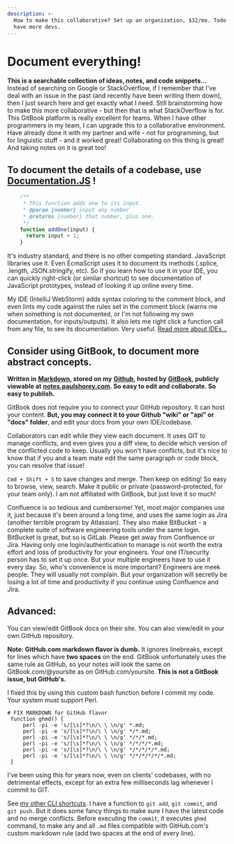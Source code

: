 ```yaml
---
description: >-
  How to make this collaborative? Set up an organization, $32/mo. Todo when I
  have more devs.
---
```


# Document everything!

**This is a searchable collection of ideas, notes, and code snippets...**  
Instead of searching on Google or StackOverflow, if I remember that I've deal with an issue in the past \(and recently have been writing them down\), then I just search here and get exactly what I need. Still brainstorming how to make this more collaborative - but then that is what StackOverflow is for. This GitBook platform is really excellent for teams. When I have other programmers in my team, I can upgrade this to a collaborative environment. Have already done it with my partner and wife - not for programming, but for linguistic stuff - and it worked great! Collaborating on this thing is great! And taking notes on it is great too!

## To document the details of a codebase, use [Documentation.JS](https://github.com/documentationjs/documentation/blob/master/docs/GETTING_STARTED.md) !

```javascript
    /**  
     * This function adds one to its input.  
     * @param {number} input any number  
     * @returns {number} that number, plus one.  
     */  
    function addOne(input) {  
      return input + 1;  
    }
```

It's industry standard, and there is no other competing standard. JavaScript libraries use it. Even EcmaScript uses it to document its methods \(.splice, .length, JSON.stringify, etc\). So if you learn how to use it in your IDE, you can quickly right-click \(or similar shortcut\) to see documentation of JavaScript prototypes, instead of looking it up online every time.

My IDE \(IntelliJ WebStorm\) adds syntax coloring to the comment block, and even lints my code against the rules set in the comment block \(warns me when something is not documented, or I'm not following my own documentation, for inputs/outputs\). It also lets me right click a function call from any file, to see its documentation. Very useful. [Read more about IDEs...](general-programming/ide-1/)

## Consider using GitBook, to document more abstract concepts.

**Written in** [**Markdown**](https://dillinger.io/)**, stored on my** [**Github**](https://github.com/paulshorey/notes)**, hosted by** [**GitBook**](https://www.gitbook.com/)**, publicly viewable at** [**notes.paulshorey.com**](https://notes.paulshorey.com)**. So easy to edit and collaborate. So easy to publish.**

GitBook does not require you to connect your GitHub repository. It can host your content. **But, you may connect it to your Github "wiki" or "api" or "docs" folder**, and edit your docs from your own IDE/codebase.

Collaborators can edit while they view each document. It uses GIT to manage conflicts, and even gives you a diff view, to decide which version of the conflicted code to keep. Usually you won't have conflicts, but it's nice to know that if you and a team mate edit the same paragraph or code block, you can resolve that issue! 

`Cmd + Shift + S` to save changes and merge. Then keep on editing!  So easy to browse, view, search. Make it public or private \(password-protected, for your team only\). I am not affiliated with GitBook, but just love it so much! 

Confluence is so tedious and cumbersome! Yet, most major companies use it, just because it's been around a long time, and uses the same login as Jira \(another terrible program by Atlassian\). They also make BitBucket - a complete suite of software engineering tools under the same login. BitBucket is great, but so is GitLab. Please get away from Confluence or Jira. Having only one login/authentication to manage is not worth the extra effort and loss of productivity for your engineers. Your one IT/security person has to set it up once. But your multiple engineers have to use it every day. So, who's convenience is more important? Engineers are meek people. They will usually not complain. But your organization will secretly be losing a lot of time and productivity if you continue using Confluence and Jira.

## Advanced:

You can view/edit GitBook docs on their site. You can also view/edit in your own GitHub repository.

**Note: GitHub.com markdown flavor is dumb.** It ignores linebreaks, except for lines which have **two spaces** on the end. GitBook unfortunately uses the same rule as GitHub, so your notes will look the same on GitBook.com/@yoursite as on GitHub.com/yoursite. **This is not a GitBook issue, but GitHub's.**

I fixed this by using this custom bash function before I commit my code. Your system must support Perl.

```text
# FIX MARKDOWN for GitHub flavor  
 function ghmd() {  
     perl -pi -e 's/[\s]*?\n/\ \ \n/g' *.md;  
     perl -pi -e 's/[\s]*?\n/\ \ \n/g' */*.md;  
     perl -pi -e 's/[\s]*?\n/\ \ \n/g' */*/*.md;  
     perl -pi -e 's/[\s]*?\n/\ \ \n/g' */*/*/*.md;  
     perl -pi -e 's/[\s]*?\n/\ \ \n/g' */*/*/*/*.md;  
     perl -pi -e 's/[\s]*?\n/\ \ \n/g' */*/*/*/*/*.md;  
 }
```

I've been using this for years now, even on clients' codebases, with no detrimental effects, except for an extra few milliseconds lag whenever I commit to GIT.

See [my other CLI shortcuts](http://paulshorey.com/files/.aliases.sh). I have a function to `git add`, `git commit`, and `git push`. But it does some fancy things to make sure I have the latest code and no merge conflicts. Before executing the `commit`, it executes `ghmd` command, to make any and all `.md` files compatible with GitHub.com's custom markdown rule \(add two spaces at the end of every line\).

